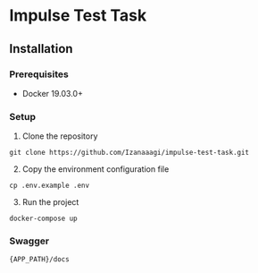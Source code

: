 # Impulse Test Task

## Installation

### Prerequisites
- Docker 19.03.0+

### Setup
1. Clone the repository
```shell
git clone https://github.com/Izanaaagi/impulse-test-task.git
```
2. Copy the environment configuration file
```shell
cp .env.example .env
```
3. Run the project
```shell
docker-compose up
```
### Swagger
``{APP_PATH}/docs``